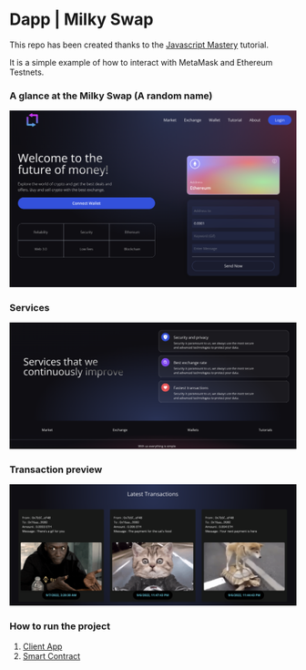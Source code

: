 # Dapp | Milky Swap

This repo has been created thanks to the [Javascript Mastery](https://www.youtube.com/watch?v=Wn_Kb3MR_cU&ab_channel=JavaScriptMastery) tutorial.

It is a simple example of how to interact with MetaMask and Ethereum Testnets.

### A glance at the Milky Swap (A random name)
<img src ="./preview-1.png"> </img>


### Services
<img src ="./preview-2.png"> </img>

### Transaction preview
<img src ="./preview-3.png"> </img>


### How to run the project 

1. [Client App](client)
2. [Smart Contract](smart-contract)
